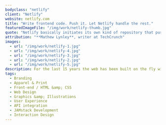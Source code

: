 ```yaml
---
bodyclass: "netlify"
client: "Netlify"
website: netlify.com
title: "Write frontend code. Push it. Let Netlify handle the rest."
featuredImageFile: "/img/work/netlify-thumb.jpg"
quote: "Netlify basically initiates its own kind of repository that pushes both to a Github repository and its own services. ... Netlify then distributes all those static sites across its own content delivery network, meaning that when visitors access those pages they are pre-built."
attribution: "**Mathew Lynley**, writer at TechCrunch"
images:
  - url: "/img/work/netlify-1.jpg"
  - url: "/img/work/netlify-4.jpg"
  - url: "/img/work/netlify-3.jpg"
  - url: "/img/work/netlify-2.jpg"
  - url: "/img/work/netlify-5.jpg"
description: For the last 15 years the web has been built on the fly with ever-increasing issues with malware, performance, and scalability. Netlify solves this throught it's git-integrated platform that makes sites 10x faster, protects against threats, and scales to any size. We were able to help this progressive company take their developer adoption from ~20k to over 120k in just a year; deploying almost 300k sites a month. This beautiful site won a prestigous [Awwward](https://www.awwwards.com/sites/netlify) as well as a [Vega Award](http://vegaawards.com/winner_info.php?id=389).
tags:
  - Branding
  - Apparel & Print
  - Front-end / HTML &amp; CSS
  - Web Design
  - Graphics &amp; Illustrations
  - User Experience
  - API integration
  - JAMstack Development
  - Interaction Design
---
```

